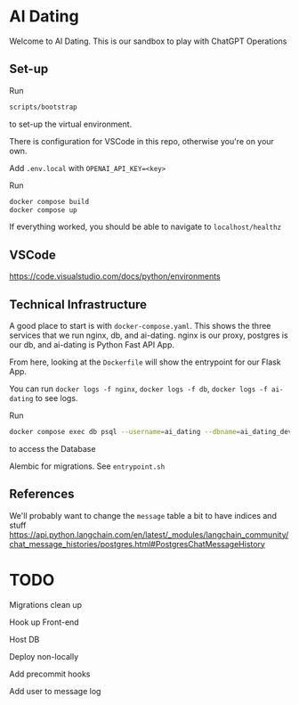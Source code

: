
# AI Dating

Welcome to AI Dating. This is our sandbox to play with ChatGPT Operations

## Set-up

Run
```sh
scripts/bootstrap
```
to set-up the virtual environment.

There is configuration for VSCode in this repo, otherwise you're on your own.

Add `.env.local` with `OPENAI_API_KEY=<key>`

Run
```sh
docker compose build
docker compose up
```

If everything worked, you should be able to navigate to `localhost/healthz`

## VSCode

https://code.visualstudio.com/docs/python/environments

## Technical Infrastructure

A good place to start is with `docker-compose.yaml`. This shows the three services that we run nginx, db, and ai-dating. nginx is our proxy, postgres is our db, and ai-dating is Python Fast API App.

From here, looking at the `Dockerfile` will show the entrypoint for our Flask App.

You can run `docker logs -f nginx`, `docker logs -f db`, `docker logs -f ai-dating` to see logs.

Run
 ```sh
docker compose exec db psql --username=ai_dating --dbname=ai_dating_dev
```
to access the Database


Alembic for migrations. See `entrypoint.sh`

## References

We'll probably want to change the `message` table a bit to have indices and stuff
https://api.python.langchain.com/en/latest/_modules/langchain_community/chat_message_histories/postgres.html#PostgresChatMessageHistory

# TODO

Migrations clean up

Hook up Front-end

Host DB

Deploy non-locally

Add precommit hooks

Add user to message log
